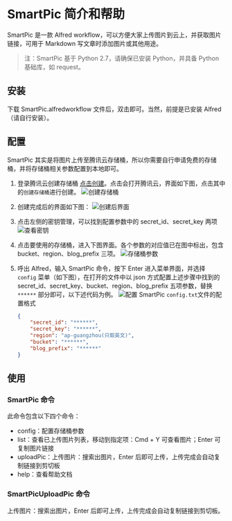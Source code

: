 # SmartPic 简介和帮助

SmartPic 是一款 Alfred workflow，可以方便大家上传图片到云上，并获取图片链接，可用于 Markdown 写文章时添加图片或其他用途。

> 注：SmartPic 基于 Python 2.7，请确保已安装 Python，并具备 Python 基础库，如 request。

## 安装

下载 SmartPic.alfredworkflow 文件后，双击即可。当然，前提是已安装 Alfred（请自行安装）。

## 配置

SmartPic 其实是将图片上传至腾讯云存储桶，所以你需要自行申请免费的存储桶，并将存储桶相关参数配置到本地即可。

1. 登录腾讯云创建存储桶 [点击创建](https://console.cloud.tencent.com/cos5/bucket)。点击会打开腾讯云，界面如下图，点击其中的```创建存储桶```进行创建。
![创建存储桶](https://blog-pic-1251295613.cos.ap-guangzhou.myqcloud.com/1.png)

2. 创建完成后的界面如下图：
![创建后界面](https://blog-pic-1251295613.cos.ap-guangzhou.myqcloud.com/1550648375.032.png)

3. 点击左侧的密钥管理，可以找到配置参数中的 secret_id、secret_key 两项
![查看密钥](https://blog-pic-1251295613.cos.ap-guangzhou.myqcloud.com/1550648364.593.png)

4. 点击要使用的存储桶，进入下图界面。各个参数的对应值已在图中标出，包含 bucket、region、blog_prefix 三项。
![存储桶参数](https://blog-pic-1251295613.cos.ap-guangzhou.myqcloud.com/4.png)

5. 呼出 Alfred，输入 SmartPic 命令，按下 Enter 进入菜单界面，并选择 ```config``` 菜单（如下图），在打开的文件中以 json 方式配置上述步骤中找到的 secret_id、secret_key、bucket、region、blog_prefix 五项参数，替换 ```******``` 部分即可，以下述代码为例。
![配置 SmartPic](https://blog-pic-1251295613.cos.ap-guangzhou.myqcloud.com/1550651675.75SmartPic.png)
    ```config.txt```文件的配置格式

    ```json
    {
        "secret_id": "******",
        "secret_key": "******",
        "region": "ap-guangzhou(只取英文)",
        "bucket": "******",
        "blog_prefix": "******"
    }
    ```

## 使用

### SmartPic 命令

此命令包含以下四个命令：

- config：配置存储桶参数
- list：查看已上传图片列表，移动到指定项：Cmd + Y 可查看图片；Enter 可复制图片链接
- uploadPic：上传图片：搜索出图片，Enter 后即可上传，上传完成会自动复制链接到剪切板
- help：查看帮助文档

### SmartPicUploadPic 命令

上传图片：搜索出图片，Enter 后即可上传，上传完成会自动复制链接到剪切板。